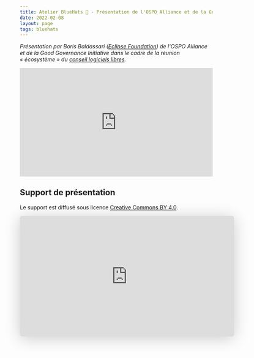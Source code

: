 ```yaml
---
title: Atelier BlueHats 🧢 - Présentation de l'OSPO Alliance et de la Good Governance Initiative
date: 2022-02-08
layout: page
tags: bluehats
---
```


*Présentation par Boris Baldassari ([Eclipse Foundation](https://www.eclipse.org/org/foundation/)) de l'OSPO Alliance et de la Good Governance Initiative dans le cadre de la réunion « écosystème » du [conseil logiciels libres](https://man.sr.ht/~etalab/logiciels-libres/conseil-logiciels-libres.md).*

<div style="position:relative;padding-bottom:56.25%;height:0;overflow:hidden;"> <iframe style="width:100%;height:100%;position:absolute;left:0px;top:0px;overflow:hidden" frameborder="0" type="text/html" src="https://www.dailymotion.com/embed/video/x89vgea" width="100%" height="100%" allowfullscreen > </iframe> </div>

## Support de présentation

Le support est diffusé sous licence [Creative Commons BY 4.0](https://creativecommons.org/licenses/by/4.0/).

<iframe class="speakerdeck-iframe" style="border: 0px none; background: rgba(0, 0, 0, 0.1) none repeat scroll 0% 0% padding-box; margin: 0px; padding: 0px; border-radius: 6px; box-shadow: rgba(0, 0, 0, 0.2) 0px 5px 40px; width: 560px; height: 315px;" src="https://speakerdeck.com/player/21c4dc45be8a43b187dd44bcd7aa1481" title="OSPO Alliance - The Good Governance Initiative" allowfullscreen="true" mozallowfullscreen="true" webkitallowfullscreen="true" data-ratio="1.7777777777777777" frameborder="0"></iframe>

